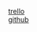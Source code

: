 [trello](https://trello.com/b/rH6gChf2/projet-dwwm)  
[github](https://github.com/NaloK7/PROJET--NAME-HERE-)